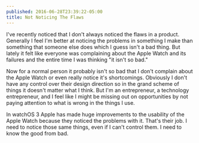 ```yaml
---
published: 2016-06-28T23:39:22-05:00
title: Not Noticing The Flaws
---
```

I've recently noticed that I don't always noticed the flaws in a product. Generally I feel I'm better at noticing the problems in something I make than something that someone else does which I guess isn't a bad thing. But lately it felt like everyone was complaining about the Apple Watch and its
failures and the entire time I was thinking "it isn't so bad."

Now for a normal person it probably isn't so bad that I don't complain about the Apple Watch or even really notice it's shortcomings. Obviously I don't have any control over their design direction so in the grand scheme of things it doesn't matter what I think. But I'm an entrepreneur, a technology entrepreneur, and I feel like I might be missing out on opportunities by not paying attention to what is wrong in the things I use.

In watchOS 3 Apple has made huge improvements to the usability of the Apple Watch because they noticed the problems with it. That's their job. I need to notice those same things, even if I can't control them. I need to know the good from bad.